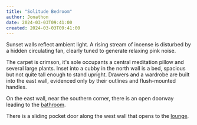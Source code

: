 ```yaml
---
title: "Solitude Bedroom"
author: Jonathon
date: 2024-03-03T09:41:00
created: 2024-03-03T09:41:00
---
```


Sunset walls reflect ambient light.
A rising stream of incense is disturbed by a hidden circulating fan, clearly tuned to generate relaxing pink noise.

The carpet is crimson, it's sole occupants a central meditation pillow and several large plants.
Inset into a cubby in the north wall is a bed, spacious but not quite tall enough to stand upright.
Drawers and a wardrobe are built into the east wall, evidenced only by their outlines and flush-mounted handles.

On the east wall, near the southern corner, there is an open doorway leading to the [bathroom](../bathroom).

There is a sliding pocket door along the west wall that opens to the [lounge](../lounge).